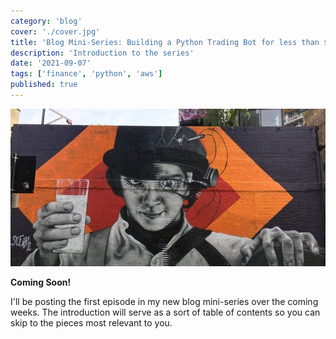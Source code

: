 ```yaml
---
category: 'blog'
cover: './cover.jpg'
title: 'Blog Mini-Series: Building a Python Trading Bot for less than $5 / month'
description: 'Introduction to the series'
date: '2021-09-07'
tags: ['finance', 'python', 'aws']
published: true
---
```


![Temporary cover art](./cover.jpg)

**Coming Soon!**

I'll be posting the first episode in my new blog mini-series over the coming weeks. The introduction will serve as a sort of table of contents so you can skip to the pieces most relevant to you.
